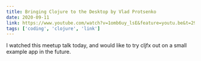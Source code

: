 ```yaml
---
title: Bringing Clojure to the Desktop by Vlad Protsenko
date: 2020-09-11
link: https://www.youtube.com/watch?v=1omb6uy_lsE&feature=youtu.be&t=2933
tags: ['coding', 'clojure', 'link']
---
```

I watched this meetup talk today, and would like to try cljfx out on a small example app in the future.
